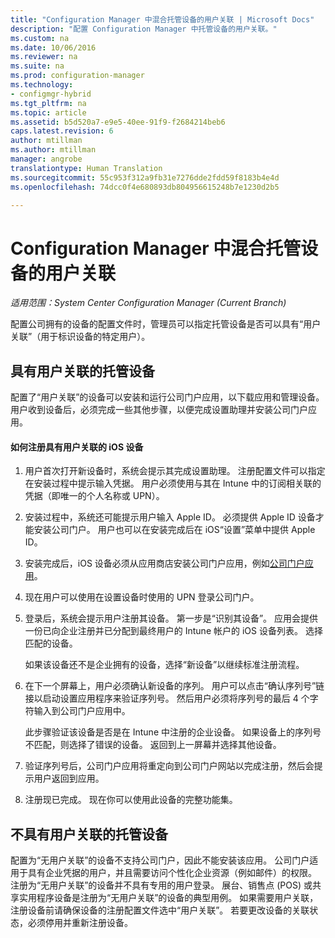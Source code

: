 ```yaml
---
title: "Configuration Manager 中混合托管设备的用户关联 | Microsoft Docs"
description: "配置 Configuration Manager 中托管设备的用户关联。"
ms.custom: na
ms.date: 10/06/2016
ms.reviewer: na
ms.suite: na
ms.prod: configuration-manager
ms.technology:
- configmgr-hybrid
ms.tgt_pltfrm: na
ms.topic: article
ms.assetid: b5d520a7-e9e5-40ee-91f9-f2684214beb6
caps.latest.revision: 6
author: mtillman
ms.author: mtillman
manager: angrobe
translationtype: Human Translation
ms.sourcegitcommit: 55c953f312a9fb31e7276dde2fdd59f8183b4e4d
ms.openlocfilehash: 74dcc0f4e680893db804956615248b7e1230d2b5

---
```

# <a name="user-affinity-for-hybrid-managed-devices-in-configuration-manager"></a>Configuration Manager 中混合托管设备的用户关联

*适用范围：System Center Configuration Manager (Current Branch)*

配置公司拥有的设备的配置文件时，管理员可以指定托管设备是否可以具有“用户关联”（用于标识设备的特定用户）。  

##  <a name="a-namebkmkioscpa-managed-devices-with-user-affinity"></a><a name="BKMK_iOSCP"></a>具有用户关联的托管设备  
 配置了“用户关联”的设备可以安装和运行公司门户应用，以下载应用和管理设备。 用户收到设备后，必须完成一些其他步骤，以便完成设置助理并安装公司门户应用。  

#### <a name="how-to-enroll-ios-devices-with-user-affinity"></a>如何注册具有用户关联的 iOS 设备  

1.  用户首次打开新设备时，系统会提示其完成设置助理。 注册配置文件可以指定在安装过程中提示输入凭据。 用户必须使用与其在 Intune 中的订阅相关联的凭据（即唯一的个人名称或 UPN）。  

2.  安装过程中，系统还可能提示用户输入 Apple ID。 必须提供 Apple ID 设备才能安装公司门户。 用户也可以在安装完成后在 iOS“设置”菜单中提供 Apple ID。  

3.  安装完成后，iOS 设备必须从应用商店安装公司门户应用，例如[公司门户应用](https://itunes.apple.com/us/app/id719171358)。  

4.  现在用户可以使用在设置设备时使用的 UPN 登录公司门户。  

5.  登录后，系统会提示用户注册其设备。 第一步是“识别其设备”。 应用会提供一份已向企业注册并已分配到最终用户的 Intune 帐户的 iOS 设备列表。 选择匹配的设备。  

     如果该设备还不是企业拥有的设备，选择“新设备”以继续标准注册流程。  

6.  在下一个屏幕上，用户必须确认新设备的序列。 用户可以点击“确认序列号”链接以启动设置应用程序来验证序列号。 然后用户必须将序列号的最后 4 个字符输入到公司门户应用中。  

     此步骤验证该设备是否是在 Intune 中注册的企业设备。 如果设备上的序列号不匹配，则选择了错误的设备。 返回到上一屏幕并选择其他设备。  

7.  验证序列号后，公司门户应用将重定向到公司门户网站以完成注册，然后会提示用户返回到应用。  

8.  注册现已完成。 现在你可以使用此设备的完整功能集。  

##  <a name="a-namebkmknouaa-managed-devices-without-user-affinity"></a><a name="BKMK_noUA"></a>不具有用户关联的托管设备  
 配置为“无用户关联”的设备不支持公司门户，因此不能安装该应用。 公司门户适用于具有企业凭据的用户，并且需要访问个性化企业资源（例如邮件）的权限。 注册为“无用户关联”的设备并不具有专用的用户登录。 展台、销售点 (POS) 或共享实用程序设备是注册为“无用户关联”的设备的典型用例。 如果需要用户关联，注册设备前请确保设备的注册配置文件选中“用户关联”。 若要更改设备的关联状态，必须停用并重新注册设备。



<!--HONumber=Dec16_HO3-->


